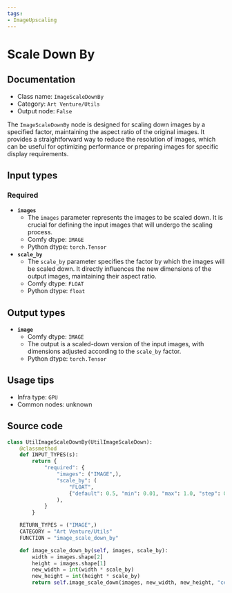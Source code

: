```yaml
---
tags:
- ImageUpscaling
---
```


# Scale Down By
## Documentation
- Class name: `ImageScaleDownBy`
- Category: `Art Venture/Utils`
- Output node: `False`

The `ImageScaleDownBy` node is designed for scaling down images by a specified factor, maintaining the aspect ratio of the original images. It provides a straightforward way to reduce the resolution of images, which can be useful for optimizing performance or preparing images for specific display requirements.
## Input types
### Required
- **`images`**
    - The `images` parameter represents the images to be scaled down. It is crucial for defining the input images that will undergo the scaling process.
    - Comfy dtype: `IMAGE`
    - Python dtype: `torch.Tensor`
- **`scale_by`**
    - The `scale_by` parameter specifies the factor by which the images will be scaled down. It directly influences the new dimensions of the output images, maintaining their aspect ratio.
    - Comfy dtype: `FLOAT`
    - Python dtype: `float`
## Output types
- **`image`**
    - Comfy dtype: `IMAGE`
    - The output is a scaled-down version of the input images, with dimensions adjusted according to the `scale_by` factor.
    - Python dtype: `torch.Tensor`
## Usage tips
- Infra type: `GPU`
- Common nodes: unknown


## Source code
```python
class UtilImageScaleDownBy(UtilImageScaleDown):
    @classmethod
    def INPUT_TYPES(s):
        return {
            "required": {
                "images": ("IMAGE",),
                "scale_by": (
                    "FLOAT",
                    {"default": 0.5, "min": 0.01, "max": 1.0, "step": 0.01},
                ),
            }
        }

    RETURN_TYPES = ("IMAGE",)
    CATEGORY = "Art Venture/Utils"
    FUNCTION = "image_scale_down_by"

    def image_scale_down_by(self, images, scale_by):
        width = images.shape[2]
        height = images.shape[1]
        new_width = int(width * scale_by)
        new_height = int(height * scale_by)
        return self.image_scale_down(images, new_width, new_height, "center")

```
